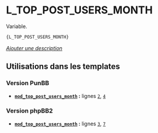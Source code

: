 # L_TOP_POST_USERS_MONTH


Variable.

```html
{L_TOP_POST_USERS_MONTH}
```

[*Ajouter une description*](https://fa-tvars.appspot.com/var/L_TOP_POST_USERS_MONTH)

## Utilisations dans les templates

### Version PunBB
* __[`mod_top_post_users_month`](../tpl/var/punbb/mod_top_post_users_month.md#readme) :__ lignes [`2`](../tpl/src/punbb/mod_top_post_users_month.tpl#L2), [`4`](../tpl/src/punbb/mod_top_post_users_month.tpl#L4)

### Version phpBB2
* __[`mod_top_post_users_month`](../tpl/var/subsilver/mod_top_post_users_month.md#readme) :__ lignes [`3`](../tpl/src/subsilver/mod_top_post_users_month.tpl#L3), [`7`](../tpl/src/subsilver/mod_top_post_users_month.tpl#L7)